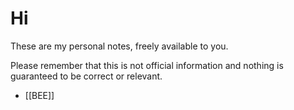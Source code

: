 
# Hi

These are my personal notes, freely available to you.

Please remember that this is not official information and nothing is guaranteed to be correct or relevant.

- [[BEE]]

